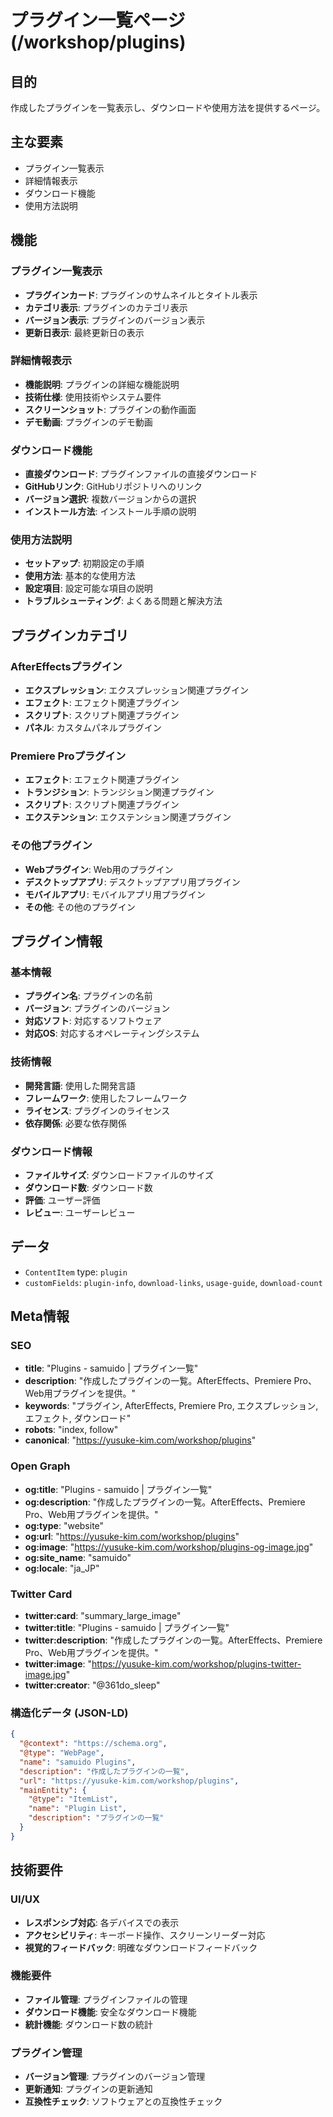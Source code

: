 # プラグイン一覧ページ (/workshop/plugins)

## 目的

作成したプラグインを一覧表示し、ダウンロードや使用方法を提供するページ。

## 主な要素

- プラグイン一覧表示
- 詳細情報表示
- ダウンロード機能
- 使用方法説明

## 機能

### プラグイン一覧表示

- **プラグインカード**: プラグインのサムネイルとタイトル表示
- **カテゴリ表示**: プラグインのカテゴリ表示
- **バージョン表示**: プラグインのバージョン表示
- **更新日表示**: 最終更新日の表示

### 詳細情報表示

- **機能説明**: プラグインの詳細な機能説明
- **技術仕様**: 使用技術やシステム要件
- **スクリーンショット**: プラグインの動作画面
- **デモ動画**: プラグインのデモ動画

### ダウンロード機能

- **直接ダウンロード**: プラグインファイルの直接ダウンロード
- **GitHubリンク**: GitHubリポジトリへのリンク
- **バージョン選択**: 複数バージョンからの選択
- **インストール方法**: インストール手順の説明

### 使用方法説明

- **セットアップ**: 初期設定の手順
- **使用方法**: 基本的な使用方法
- **設定項目**: 設定可能な項目の説明
- **トラブルシューティング**: よくある問題と解決方法

## プラグインカテゴリ

### AfterEffectsプラグイン

- **エクスプレッション**: エクスプレッション関連プラグイン
- **エフェクト**: エフェクト関連プラグイン
- **スクリプト**: スクリプト関連プラグイン
- **パネル**: カスタムパネルプラグイン

### Premiere Proプラグイン

- **エフェクト**: エフェクト関連プラグイン
- **トランジション**: トランジション関連プラグイン
- **スクリプト**: スクリプト関連プラグイン
- **エクステンション**: エクステンション関連プラグイン

### その他プラグイン

- **Webプラグイン**: Web用のプラグイン
- **デスクトップアプリ**: デスクトップアプリ用プラグイン
- **モバイルアプリ**: モバイルアプリ用プラグイン
- **その他**: その他のプラグイン

## プラグイン情報

### 基本情報

- **プラグイン名**: プラグインの名前
- **バージョン**: プラグインのバージョン
- **対応ソフト**: 対応するソフトウェア
- **対応OS**: 対応するオペレーティングシステム

### 技術情報

- **開発言語**: 使用した開発言語
- **フレームワーク**: 使用したフレームワーク
- **ライセンス**: プラグインのライセンス
- **依存関係**: 必要な依存関係

### ダウンロード情報

- **ファイルサイズ**: ダウンロードファイルのサイズ
- **ダウンロード数**: ダウンロード数
- **評価**: ユーザー評価
- **レビュー**: ユーザーレビュー

## データ

- `ContentItem` type: `plugin`
- `customFields`: `plugin-info`, `download-links`, `usage-guide`, `download-count`

## Meta情報

### SEO

- **title**: "Plugins - samuido | プラグイン一覧"
- **description**: "作成したプラグインの一覧。AfterEffects、Premiere Pro、Web用プラグインを提供。"
- **keywords**: "プラグイン, AfterEffects, Premiere Pro, エクスプレッション, エフェクト, ダウンロード"
- **robots**: "index, follow"
- **canonical**: "https://yusuke-kim.com/workshop/plugins"

### Open Graph

- **og:title**: "Plugins - samuido | プラグイン一覧"
- **og:description**: "作成したプラグインの一覧。AfterEffects、Premiere Pro、Web用プラグインを提供。"
- **og:type**: "website"
- **og:url**: "https://yusuke-kim.com/workshop/plugins"
- **og:image**: "https://yusuke-kim.com/workshop/plugins-og-image.jpg"
- **og:site_name**: "samuido"
- **og:locale**: "ja_JP"

### Twitter Card

- **twitter:card**: "summary_large_image"
- **twitter:title**: "Plugins - samuido | プラグイン一覧"
- **twitter:description**: "作成したプラグインの一覧。AfterEffects、Premiere Pro、Web用プラグインを提供。"
- **twitter:image**: "https://yusuke-kim.com/workshop/plugins-twitter-image.jpg"
- **twitter:creator**: "@361do_sleep"

### 構造化データ (JSON-LD)

```json
{
  "@context": "https://schema.org",
  "@type": "WebPage",
  "name": "samuido Plugins",
  "description": "作成したプラグインの一覧",
  "url": "https://yusuke-kim.com/workshop/plugins",
  "mainEntity": {
    "@type": "ItemList",
    "name": "Plugin List",
    "description": "プラグインの一覧"
  }
}
```

## 技術要件

### UI/UX

- **レスポンシブ対応**: 各デバイスでの表示
- **アクセシビリティ**: キーボード操作、スクリーンリーダー対応
- **視覚的フィードバック**: 明確なダウンロードフィードバック

### 機能要件

- **ファイル管理**: プラグインファイルの管理
- **ダウンロード機能**: 安全なダウンロード機能
- **統計機能**: ダウンロード数の統計

### プラグイン管理

- **バージョン管理**: プラグインのバージョン管理
- **更新通知**: プラグインの更新通知
- **互換性チェック**: ソフトウェアとの互換性チェック
